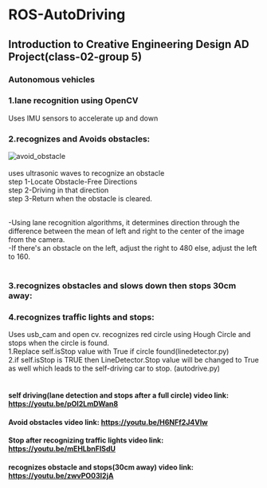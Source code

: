 # ROS-AutoDriving

## Introduction to Creative Engineering Design AD Project(class-02-group 5)

### Autonomous vehicles

### 1.lane recognition using  OpenCV <br>
Uses IMU sensors to accelerate up and down

### 2.recognizes and Avoids obstacles: <br>
![avoid_obstacle](https://user-images.githubusercontent.com/54922683/116533912-e0c33500-a91c-11eb-8138-b147b1877149.gif)<br><br>
uses ultrasonic waves to recognize an obstacle<br>
step 1-Locate Obstacle-Free Directions <br>
step 2-Driving in that direction<br>
step 3-Return when the obstacle is cleared.<br><br>

-Using lane recognition algorithms, it determines direction through the difference between the mean of left and right to the center of the image from the camera.<br>
-If there's an obstacle on the left, adjust the right to 480 else, adjust the left to 160.<br><br>

### 3.recognizes obstacles and slows down then stops 30cm away: <br>

### 4.recognizes traffic lights and stops: <br>
Uses usb_cam and open cv. recognizes red circle using Hough Circle and stops when the circle is found.<br>
1.Replace self.isStop value with True if circle found(linedetector.py)<br>
2.if self.isStop is TRUE then LineDetector.Stop value will be changed to True as well which leads to the self-driving car to stop. (autodrive.py)<br><br>


#### self driving(lane detection and stops after a full circle) video link: https://youtu.be/pOI2LmDWan8 <br>
#### Avoid obstacles video link: https://youtu.be/H6NFf2J4Vlw <br>
#### Stop after recognizing traffic lights video link: https://youtu.be/mEHLbnFlSdU <br>
#### recognizes obstacle and stops(30cm away) video link: https://youtu.be/zwvPO03l2jA <br>





